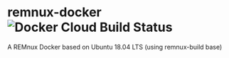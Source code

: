 # remnux-docker  ![Docker Cloud Build Status](https://img.shields.io/docker/cloud/build/digitalsleuth/remnux-docker)
A REMnux Docker based on Ubuntu 18.04 LTS (using remnux-build base)
